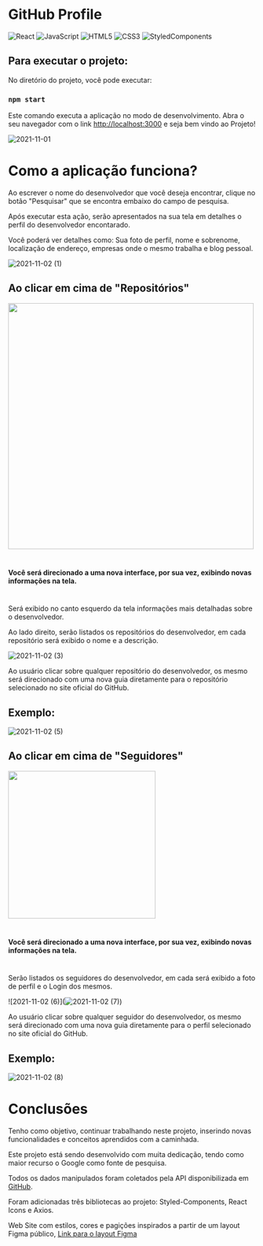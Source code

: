 # GitHub Profile

![React](https://img.shields.io/badge/React-20232A?style=for-the-badge&logo=react&logoColor=61DAFB)
![JavaScript](https://img.shields.io/badge/JavaScript-323330?style=for-the-badge&logo=javascript&logoColor=F7DF1E)
![HTML5](https://img.shields.io/badge/HTML5-E34F26?style=for-the-badge&logo=html5&logoColor=white)
![CSS3](https://img.shields.io/badge/CSS3-1572B6?style=for-the-badge&logo=css3&logoColor=white)
![StyledComponents](https://img.shields.io/badge/styled--components-DB7093?style=for-the-badge&logo=styled-components&logoColor=white)

## Para executar o projeto:
No diretório do projeto, você pode executar:

### `npm start`

Este comando executa a aplicação no modo de desenvolvimento.
Abra o seu navegador com o link [http://localhost:3000](http://localhost:3000) e seja bem vindo ao Projeto!

![2021-11-01](https://user-images.githubusercontent.com/85572838/139905028-7266eaef-77d6-4576-9b14-79a6a7a5fe2b.png)

# Como a aplicação funciona?

Ao escrever o nome do desenvolvedor que você deseja encontrar, clique no botão "Pesquisar" que se encontra embaixo do campo de pesquisa.

Após executar esta ação, serão apresentados na sua tela em detalhes o perfil do desenvolvedor encontarado.

Você poderá ver detalhes como: Sua foto de perfil, nome e sobrenome, localização de endereço, empresas onde o mesmo trabalha e blog pessoal.

![2021-11-02 (1)](https://user-images.githubusercontent.com/85572838/139908002-4a368438-272d-4c42-b4f6-4784ac78b53c.png)

## Ao clicar em cima de "Repositórios" 


<div align="start">
<img src="https://user-images.githubusercontent.com/85572838/139907772-f2754716-1860-440a-a332-58f70c36b6b4.png" width="500px" />
</div>

#

#### Você será direcionado a uma nova interface, por sua vez, exibindo novas informações na tela.

#

Será exibido no canto esquerdo da tela informações mais detalhadas sobre o desenvolvedor.

Ao lado direito, serão listados os repositórios do desenvolvedor, em cada repositório será exibido o nome e a descrição.

![2021-11-02 (3)](https://user-images.githubusercontent.com/85572838/139919036-6457f71e-0349-4221-a7b7-fe7f1eaa2aff.png)

Ao usuário clicar sobre qualquer repositório do desenvolvedor, os mesmo será direcionado com uma nova guia diretamente para o repositório selecionado no site oficial do GitHub.

## Exemplo:

![2021-11-02 (5)](https://user-images.githubusercontent.com/85572838/139919960-6221bb11-4cb0-4b25-af92-919747ac90f8.png)


## Ao clicar em cima de "Seguidores"

<div align="start">
<img src="https://user-images.githubusercontent.com/85572838/139920310-12d8f990-afaf-4427-9bec-fcc7e7855809.png" width="300px" />
</div>

#

#### Você será direcionado a uma nova interface, por sua vez, exibindo novas informações na tela.

#

Serão listados os seguidores do desenvolvedor, em cada será exibido a foto de perfil e o Login dos mesmos.

![2021-11-02 (6)](![2021-11-02 (7)](https://user-images.githubusercontent.com/85572838/139920561-037bc395-aef6-4aad-b6cd-4ae690e0f000.png))

Ao usuário clicar sobre qualquer seguidor do desenvolvedor, os mesmo será direcionado com uma nova guia diretamente para o perfil selecionado no site oficial do GitHub.

## Exemplo:

![2021-11-02 (8)](https://user-images.githubusercontent.com/85572838/139920935-1aeed169-e515-490b-883a-e2fc8b427dc5.png)

# Conclusões

Tenho como objetivo, continuar trabalhando neste projeto, inserindo novas funcionalidades e conceitos aprendidos com a caminhada.

Este projeto está sendo desenvolvido com muita dedicação, tendo como maior recurso o Google como fonte de pesquisa. 

Todos os dados manipulados foram coletados pela API disponibilizada em [GitHub](https://docs.github.com/pt/rest).

Foram adicionadas três bibliotecas ao projeto: Styled-Components, React Icons e Axios.

Web Site com estilos, cores e pagições inspirados a partir de um layout Figma público, [Link para o layout Figma](https://www.figma.com/file/isf5nWFgZnaUVOEG2PXWt7/Teste-Front-End-(Desktop)?node-id=1%3A2)





